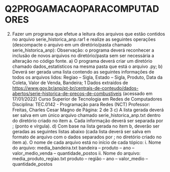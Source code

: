 # Q2PROGAMACAOPARACOMPUTADORES

2. Fazer um programa que efetue a leitura dos arquivos que estão contidos no arquivo 
serie_historica_anp.rar1 e realize as seguintes operações (descompacte o arquivo em um 
diretório/pasta chamado serie_historica_anp): Observação: o programa deverá reconhecer a inclusão 
de novos arquivos no diretório/pasta sem ser necessária a alteração no código fonte.
a) O programa deverá criar um diretório chamado dados_estatisticos na mesma pasta que está o 
arquivo .py;
b) Deverá ser gerada uma lista contendo as seguintes informações de todos os arquivos lidos: 
Regiao – Sigla, Estado – Sigla, Produto, Data da Coleta, Valor de Venda, Bandeira;
1 Dados extraídos de https://www.gov.br/anp/pt-br/centrais-de-conteudo/dados-abertos/serie-historica-de-precos-de-combustiveis (acessado em 17/01/2022)
Curso Superior de Tecnologia em Redes de Computadores
Disciplina: TEC.0142 - Programação para Redes (NCT)
Professor: Freitas, Charles Cesar Magno de
Página: 2 de 3
c) A lista gerada deverá ser salva em um único arquivo chamado serie_historica_anp.txt dentro 
do diretório criado no item a. Cada informação deverá ser separada por ; (ponto e vírgula).
d) Com base na lista gerada no item b, deverão ser geradas as seguintes listas abaixo (cada lista 
deverá ser salva em formato de arquivo com o dados separados por ; no diretório criado no item 
a). O nome de cada arquivo está no início de cada tópico:
i. Nome do arquivo: media_bandeira.txt
bandeira – produto – ano – valor_medio_venda – quantidade_postos
ii. Nome do arquivo: media_produto_regiao.txt
produto – região – ano – valor_medio – quantidade_postos
